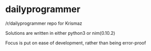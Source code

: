 # dailyprogrammer
/r/dailyprogrammer repo for Krismaz

Solutions are written in either python3 or nim(0.10.2)

Focus is put on ease of development, rather than being error-proof
